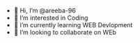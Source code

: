 - 👋 Hi, I’m @areeba-96
- 👀 I’m interested in Coding
- 🌱 I’m currently learning WEB Devlopment
- 💞️ I’m looking to collaborate on WEb
  

<!---
areeba-96/areeba-96 is a ✨ special ✨ repository because its `README.md` (this file) appears on your GitHub profile.
You can click the Preview link to take a look at your changes.
--->
